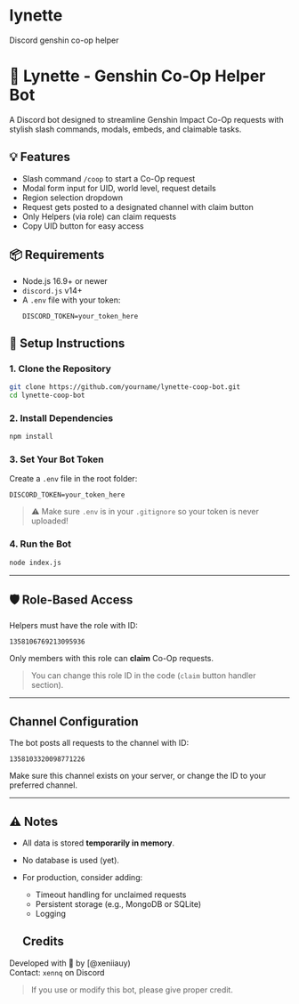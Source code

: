 # lynette
Discord genshin co-op helper 
# 🤖 Lynette - Genshin Co-Op Helper Bot

A Discord bot designed to streamline Genshin Impact Co-Op requests with stylish slash commands, modals, embeds, and claimable tasks.


## 💡 Features

- Slash command `/coop` to start a Co-Op request
- Modal form input for UID, world level, request details
- Region selection dropdown
- Request gets posted to a designated channel with claim button
- Only Helpers (via role) can claim requests
- Copy UID button for easy access

## 📦 Requirements

- Node.js 16.9+ or newer
- `discord.js` v14+
- A `.env` file with your token:
  ```env
  DISCORD_TOKEN=your_token_here
## 🚀 Setup Instructions

### 1. Clone the Repository

```bash
git clone https://github.com/yourname/lynette-coop-bot.git
cd lynette-coop-bot
```

### 2. Install Dependencies

```bash
npm install
```

### 3. Set Your Bot Token

Create a `.env` file in the root folder:

```env
DISCORD_TOKEN=your_token_here
```

> ⚠️ Make sure `.env` is in your `.gitignore` so your token is never uploaded!

### 4. Run the Bot

```bash
node index.js
```

---

## 🛡 Role-Based Access

Helpers must have the role with ID:

```
1358106769213095936
```

Only members with this role can **claim** Co-Op requests.

> You can change this role ID in the code (`claim` button handler section).

---

##  Channel Configuration

The bot posts all requests to the channel with ID:

```
1358103320098771226
```

Make sure this channel exists on your server, or change the ID to your preferred channel.

---

## ⚠️ Notes

- All data is stored **temporarily in memory**.
- No database is used (yet).
- For production, consider adding:
  - Timeout handling for unclaimed requests
  - Persistent storage (e.g., MongoDB or SQLite)
  - Logging
 
  ## Credits

Developed with 💖 by [@xeniiauy)  
Contact: `xennq` on Discord

> If you use or modify this bot, please give proper credit.
